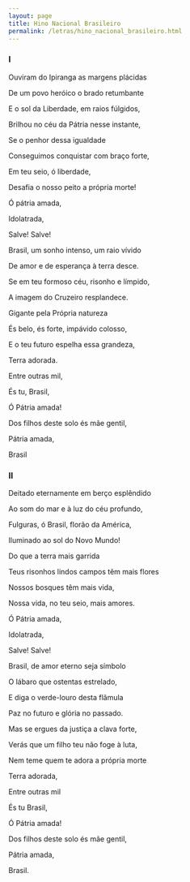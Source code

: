 ```yaml
---
layout: page
title: Hino Nacional Brasileiro
permalink: /letras/hino_nacional_brasileiro.html
---
```


### I

Ouviram do Ipiranga as margens plácidas

De um povo heróico o brado retumbante

E o sol da Liberdade, em raios fúlgidos,

Brilhou no céu da Pátria nesse instante,

Se o penhor dessa igualdade

Conseguimos conquistar com braço forte,

Em teu seio, ó liberdade,

Desafia o nosso peito a própria morte!

Ó pátria amada,

Idolatrada,

Salve! Salve!

Brasil, um sonho intenso, um raio vívido

De amor e de esperança à terra desce.

Se em teu formoso céu, risonho e límpido,

A imagem do Cruzeiro resplandece.

Gigante pela Própria natureza

És belo, és forte, impávido colosso,

E o teu futuro espelha essa grandeza,

Terra adorada.

Entre outras mil,

És tu, Brasil,

Ó Pátria amada!

Dos filhos deste solo és mãe gentil,

Pátria amada,

Brasil

### II

Deitado eternamente em berço esplêndido

Ao som do mar e à luz do céu profundo,

Fulguras, ó Brasil, florão da América,

Iluminado ao sol do Novo Mundo!

Do que a terra mais garrida

Teus risonhos lindos campos têm mais flores

Nossos bosques têm mais vida,

Nossa vida, no teu seio, mais amores.

Ó Pátria amada,

Idolatrada,

Salve! Salve!

Brasil, de amor eterno seja símbolo

O lábaro que ostentas estrelado,

E diga o verde-louro desta flâmula

Paz no futuro e glória no passado.

Mas se ergues da justiça a clava forte,

Verás que um filho teu não foge à luta,

Nem teme quem te adora a própria morte

Terra adorada,

Entre outras mil

És tu Brasil,

Ó Pátria amada!

Dos filhos deste solo és mãe gentil,

Pátria amada,

Brasil.